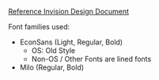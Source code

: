 [Reference Invision Design Document](https://economist.invisionapp.com/d/main/#/console/17224453/357038723/preview)
<p> Font families used:</p>
<ul>
	<li> EconSans (Light, Regular, Bold)
		<ul>
			<li> OS: Old Style</li>
			<li> Non-OS / Other Fonts are lined fonts</li>
		</ul>
	</li>
	<li> Milo (Regular, Bold)</li>
</ul>

